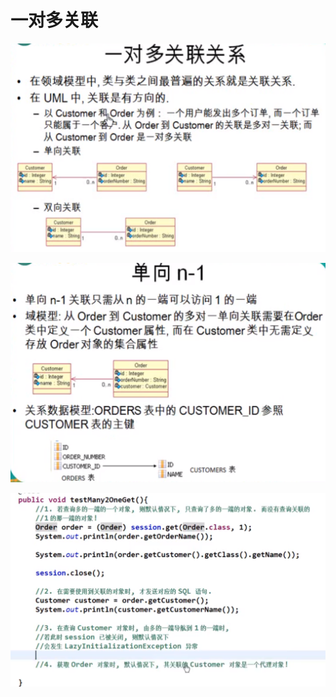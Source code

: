 # 一对多关联

![](../.gitbook/assets/image%20%28140%29.png)

![](../.gitbook/assets/image%20%28135%29.png)

![](../.gitbook/assets/image%20%28144%29.png)


